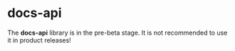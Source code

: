 
# docs-api

The <strong>docs-api</strong> library is in the pre-beta stage. 
It is not recommended to use it in product releases!
